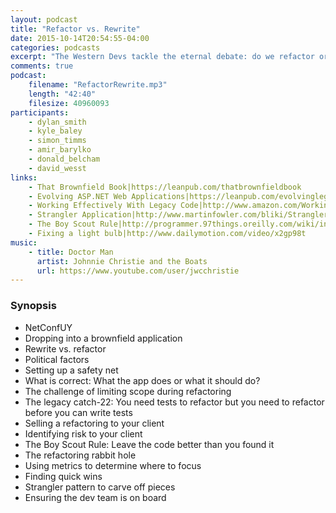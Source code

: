 ```yaml
---
layout: podcast
title: "Refactor vs. Rewrite"
date: 2015-10-14T20:54:55-04:00
categories: podcasts
excerpt: "The Western Devs tackle the eternal debate: do we refactor or rewrite?"
comments: true
podcast: 
    filename: "RefactorRewrite.mp3"
    length: "42:40"
    filesize: 40960093
participants: 
    - dylan_smith
    - kyle_baley
    - simon_timms
    - amir_barylko
    - donald_belcham
    - david_wesst
links:
    - That Brownfield Book|https://leanpub.com/thatbrownfieldbook
    - Evolving ASP.NET Web Applications|https://leanpub.com/evolvinglegacyaspnetapplications
    - Working Effectively With Legacy Code|http://www.amazon.com/Working-Effectively-Legacy-Michael-Feathers/dp/0131177052
    - Strangler Application|http://www.martinfowler.com/bliki/StranglerApplication.html
    - The Boy Scout Rule|http://programmer.97things.oreilly.com/wiki/index.php/The_Boy_Scout_Rule
    - Fixing a light bulb|http://www.dailymotion.com/video/x2gp98t
music:
    - title: Doctor Man
      artist: Johnnie Christie and the Boats
      url: https://www.youtube.com/user/jwcchristie
---
```


### Synopsis

* NetConfUY
* Dropping into a brownfield application
* Rewrite vs. refactor
* Political factors
* Setting up a safety net 
* What is correct: What the app does or what it should do?
* The challenge of limiting scope during refactoring
* The legacy catch-22: You need tests to refactor but you need to refactor before you can write tests
* Selling a refactoring to your client
* Identifying risk to your client
* The Boy Scout Rule: Leave the code better than you found it
* The refactoring rabbit hole
* Using metrics to determine where to focus
* Finding quick wins
* Strangler pattern to carve off pieces
* Ensuring the dev team is on board 


